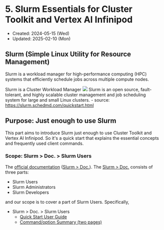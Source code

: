 # 5. Slurm Essentials for Cluster Toolkit and Vertex AI Infinipod
* Created: 2024-05-15 (Wed)
* Updated: 2025-02-10 (Mon)

## Slurm (Simple Linux Utility for Resource Management)
Slurm is a workload manager for high-performance computing (HPC) systems that efficiently schedule jobs across multiple compute nodes. 

Slurm is a Cluster Workload Manager
<img src="images/slurm-logo.png">
Slurm is an open source, fault-tolerant, and highly scalable cluster management and job scheduling system for large and small Linux clusters. - source: https://slurm.schedmd.com/quickstart.html

## Purpose: Just enough to use Slurm
This part aims to introduce Slurm just enough to use Cluster Toolkit and Vertex AI Infinipod. So it's a quick start that explains the essential concepts and frequently used client commands.

### Scope: Slurm > Doc. > Slurm Users
The [official documentation](https://slurm.schedmd.com/documentation.html) ([Slurm > Doc.](https://slurm.schedmd.com/documentation.html)). The [Slurm > Doc.](https://slurm.schedmd.com/documentation.html) consists of three parts:

* Slurm Users
* Slurm Administrators
* Slurm Developers

and our scope is to cover a part of Slurm Users. Specifically,

* Slurm > Doc. > Slurm Users
  - [Quick Start User Guide](https://slurm.schedmd.com/quickstart.html)
  - [Command/option Summary (two pages)](https://slurm.schedmd.com/pdfs/summary.pdf)




